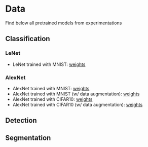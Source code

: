 # Data

Find below all pretrained models from experimentations

## Classification

### LeNet
- LeNet trained with MNIST: [weights](https://drive.google.com/open?id=0B3sLsFG4RSKkalZrNFJuUW4weDg)

### AlexNet
- AlexNet trained with MNIST: [weights](https://drive.google.com/open?id=0B3sLsFG4RSKkMFBwWFdaVVlyY0k)
- AlexNet trained with MNIST (w/ data augmentation): [weights](https://drive.google.com/open?id=0B3sLsFG4RSKkM1NUd0IxSlJrQWc)
- AlexNet trained with CIFAR10: [weights](https://drive.google.com/open?id=0B3sLsFG4RSKkQktXclRvM09nYUk)
- AlexNet trained with CIFAR10 (w/ data augmentation): [weights](https://drive.google.com/open?id=0B3sLsFG4RSKkY0RTbFR1VXY1UVk)

## Detection

## Segmentation